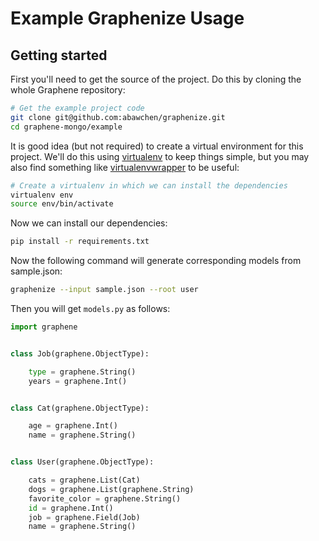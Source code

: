 Example Graphenize Usage
================================


Getting started
---------------

First you'll need to get the source of the project. Do this by cloning the
whole Graphene repository:

```bash
# Get the example project code
git clone git@github.com:abawchen/graphenize.git
cd graphene-mongo/example
```

It is good idea (but not required) to create a virtual environment
for this project. We'll do this using
[virtualenv](http://docs.python-guide.org/en/latest/dev/virtualenvs/)
to keep things simple,
but you may also find something like
[virtualenvwrapper](https://virtualenvwrapper.readthedocs.org/en/latest/)
to be useful:

```bash
# Create a virtualenv in which we can install the dependencies
virtualenv env
source env/bin/activate
```

Now we can install our dependencies:

```bash
pip install -r requirements.txt
```

Now the following command will generate corresponding models from sample.json:

```bash
graphenize --input sample.json --root user
```

Then you will get `models.py` as follows:

```python
import graphene


class Job(graphene.ObjectType):

    type = graphene.String()
    years = graphene.Int()


class Cat(graphene.ObjectType):

    age = graphene.Int()
    name = graphene.String()


class User(graphene.ObjectType):

    cats = graphene.List(Cat)
    dogs = graphene.List(graphene.String)
    favorite_color = graphene.String()
    id = graphene.Int()
    job = graphene.Field(Job)
    name = graphene.String()
```
